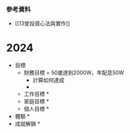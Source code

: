 ### 參考資料
* [[13堂投資心法與實作]]

# 2024
* 目標
	* 財務目標 = 50歲達到2000W，年配息50W
		* 計算如何達成
		* 
	* 工作目標
		* 
	* 家庭目標
		* 
	* 個人目標
		* 
* 體驗
	* 
* 成就解鎖
	* 
